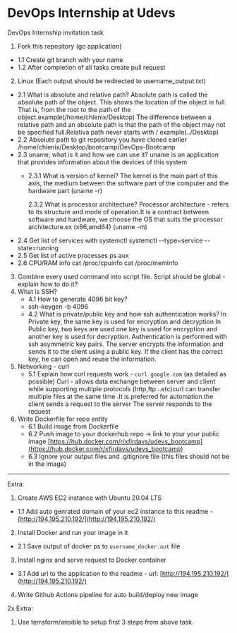 # DevOps Internship at Udevs

DevOps Internship invitation task

1. Fork this repository (go application)
  - 1.1 Create git branch with your name
  - 1.2 After completion of all tasks create pull request
2. Linux (Each output should be redirected to username_output.txt)
  - 2.1 What is absolute and relative path?
   Absolute path is called the absolute path of the object. This shows the location of the object in full. That is, from the root to the path of the object.example(/home/chlenix/Desktop)
    The difference between a relative path and an absolute path is that the path of the object may not be specified full.Relativa path never starts with /
    example(../Desktop)
  - 2.2 Absolute path to git repository you have cloned earlier
   /home/chlenix/Desktop/bootcamp/DevOps-Bootcamp
  - 2.3 uname, what is it and how we can use it?
    uname is an application that provides information about the devices of this system
      - 2.3.1 What is version of kernel?
        The kernel is the main part of this axis, the medium between the software part of the computer and the hardware part (uname -r)
              
        2.3.2 What is processor architecture?
      Processor architecture - refers to its structure and mode of operation.It is a contract between software and hardware, we choose the OS that suits the processor architecture.ex (x86,amd64) (uname -m)
  - 2.4 Get list of services with systemctl
     systemctl --type=service --state=running
  - 2.5 Get list of active processes
     ps aux
  - 2.6 CPU/RAM info
     cat /proc/cpuinfo
     cat /proc/meminfo
3. Combine every used command into script file. Script should be global - explain how to do it?
4. What is SSH?
   - 4.1 How to generate 4096 bit key?
   - ssh-keygen -b 4096
   - 4.2 What is private/public key and how ssh authentication works?
      In Private key, the same key is used for encryption and decryption
      In Public key, two keys are used one key is used for encryption and another key is used for decryption.
      Authentication is performed with ssh asymmetric key pairs. The server encrypts the information and sends it to the client using a public key. If the client has the correct key, he can open and reuse the information.
5. Networking - curl
   - 5.1 Explain how curl requests work - `curl google.com` (as detailed as possible)
      Curl - allows data exchange between server and client while supporting multiple protocols (http,ftp ..etc)curl can transfer multiple files at the same time .It is preferred for automation.the client sends a request to the server The server responds to the request
6. Write Dockerfile for repo entity
   - 6.1 Build image from Dockerfile
   - 6.2 Push image to your dockerhub repo -> link to your your public image
      [https://hub.docker.com/r/xfirdavs/udevs_bootcamp](https://hub.docker.com/r/xfirdavs/udevs_bootcamp)
   - 6.3 Ignore your output files and .gitignore file (this files should not be in the image)
---
Extra:
1. Create AWS EC2 instance with Ubuntu 20.04 LTS
  - 1.1 Add auto genrated domain of your ec2 instance to this readme - [http://194.195.210.192/](http://194.195.210.192/)
2. Install Docker and run your image in it
  - 2.1 Save output of docker ps to `username_docker.out` file
3. Install nginx and serve request to Docker container
  - 3.1 Add url to the application to the readme - url: [http://194.195.210.192/](http://194.195.210.192/)
4. Write Github Actions pipeline for auto build/deploy new image

2x Extra:
1. Use terraform/ansible to setup first 3 steps from above task. 